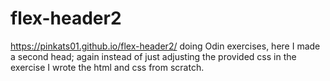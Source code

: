 # flex-header2
https://pinkats01.github.io/flex-header2/
doing Odin exercises, here I made a second head; again instead of just adjusting the provided css in the exercise I wrote the html and css from scratch.
